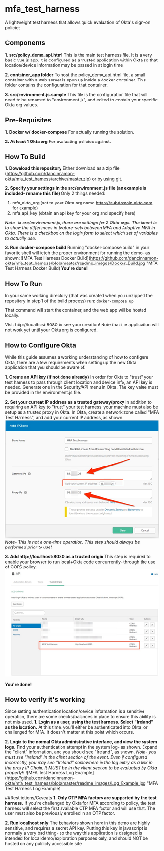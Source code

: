 # mfa_test_harness
A lightweight test harness that allows quick evaluation of Okta's sign-on policies

## Components
**1. src/policy_demo_api.html**
  This is the main test harness file.  It is a very basic vue.js app.  It is configured as a trusted application within Okta so that location/device information may be passed in at login time.

**2. container_app folder**
  To host the policy_demo_api.html file, a small container with a web server is spun up inside a docker container.  This folder contains the configuration for that container.

**3. src/environment.js.sample**
  This file is the configuration file that will need to be renamed to "environment.js", and edited to contain your specific Okta org values.

## Pre-Requisites
**1. Docker w/ docker-compose**
  For actually running the solution.

**2. At least 1 Okta org**
  For evaluating policies against.

## How To Build
**1. Download this repository**
    Either download as a zip file (https://github.com/dancinnamon-okta/mfa_test_harness/archive/master.zip) or by using git.

**2. Specify your settings in the src/environment.js file (an example is included- rename this file)**
   Only 2 things needed:
   1. mfa_okta_org (set to your Okta org name https://subdomain.okta.com for example)
   2. mfa_api_key (obtain an api key for your org and specify here)

   *Note- in src/environment.js, there are settings for 2 Okta orgs.  The intent is to show the differences in feature-sets between MFA and Adaptive MFA in Okta.  There is a checkbox on the login form to select which set of variables to actually use.*

**3. Run docker-compose build**
Running "docker-compose build" in your favorite shell will fetch the proper environment for running the demo- as shown:
![MFA Test Harness Docker Build](https://github.com/dancinnamon-okta/mfa_test_harness/blob/master/readme_images/Docker_Build.jpg "MFA Test Harness Docker Build)
**You're done!**

## How To Run
In your same working directory (that was created when you unzipped the repository in step 1 of the build process) run:
`docker-compose up`

That command will start the container, and the web app will be hosted locally.

Visit http://localhost:8080 to see your creation!  Note that the application will not work yet until your Okta org is configured.

## How to Configure Okta
While this guide assumes a working understanding of how to configure Okta, there are a few requirements when setting up the new Okta application that you should be aware of.

**1. Create an API key (if not done already)**
  In order for Okta to "trust" your test harness to pass through client location and device info, an API key is needed.  Generate one in the Security/API menu in Okta.  The key value must be provided in the environment.js file.

**2. Set your current IP address as a trusted gateway/proxy**
  In addition to requiring an API key to "trust" your test harness, your machine must also be setup as a trusted proxy in Okta.  In Okta, create a network zone called "MFA Test Harness", and add your current IP address, as shown.
  ![MFA Test Harness Network Zone](https://github.com/dancinnamon-okta/mfa_test_harness/blob/master/readme_images/Network_Zone.jpg "MFA Test Harness Network Zone")
  *Note- This is not a one-time operation.  This step should always be performed prior to use!*

**3. Add http://localhost:8080 as a trusted origin**
  This step is required to enable your browser to run local+Okta code concurrently- through the use of CORS policy.
  ![MFA Test Harness Trusted Origin](https://github.com/dancinnamon-okta/mfa_test_harness/blob/master/readme_images/Trusted_Origin.jpg "MFA Test Harness Trusted Origin")

**You're done!**

## How to verify it's working
Since setting authentication location/device information is a sensitive operation, there are some checks/balances in place to ensure this ability is not mis-used.
**1. Login as a user, using the test harness.  Select "Ireland" as the location.**
At this time, you'll either be authenticated into Okta, or challenged for MFA.  It doesn't matter at this point which occurs.

**2. Login to the normal Okta administrative interface, and view the system logs.**
Find your authentication attempt in the system log- as shown.  Expand the "client" information, and you should see "Ireland", as shown.
*Note- you must see "Ireland" in the client section of the event.  Even if configured incorrectly, you may see "Ireland" somewhere in the log entry as a link in the proxy IP Chain.  It MUST be in the client section to be evaluated by Okta properly!!*
![MFA Test Harness Log Example](https://github.com/dancinnamon-okta/mfa_test_harness/blob/master/readme_images/Log_Example.jpg "MFA Test Harness Log Example)

##Restrictions/Caveats
**1. Only OTP MFA factors are supported by the test harness.**
If you're challenged by Okta for MFA according to policy, the test harness will select the first available OTP MFA factor and will use that.  The user must also be previously enrolled in an OTP factor.

**2. Run localhost only**
The behaviors shown here in this demo are highly sensitive, and requires a secret API key.  Putting this key in javascript is normally a very bad thing- so the way this application is designed is intended for local demo/exploration purposes only, and should NOT be hosted on any publicly accessible site.
